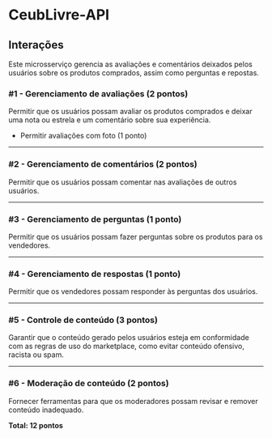 # CeubLivre-API

## Interações

Este microsserviço gerencia as avaliações e comentários deixados pelos usuários sobre os produtos comprados, assim como
perguntas e repostas.

### #1 - Gerenciamento de avaliações (2 pontos)

Permitir que os usuários possam avaliar os produtos comprados e deixar uma nota ou estrela e um comentário sobre sua
experiência.

* Permitir avaliações com foto (1 ponto)

---

### #2 - Gerenciamento de comentários (2 pontos)

Permitir que os usuários possam comentar nas avaliações de outros usuários.

---

### #3 - Gerenciamento de perguntas (1 ponto)

Permitir que os usuários possam fazer perguntas sobre os produtos para os vendedores.

---

### #4 - Gerenciamento de respostas (1 ponto)

Permitir que os vendedores possam responder às perguntas dos usuários.

---

### #5 - Controle de conteúdo (3 pontos)

Garantir que o conteúdo gerado pelos usuários esteja em conformidade com as regras de uso do marketplace, como evitar
conteúdo ofensivo, racista ou spam.

---

### #6 - Moderação de conteúdo (2 pontos)

Fornecer ferramentas para que os moderadores possam revisar e remover conteúdo inadequado.

**Total: 12 pontos**
